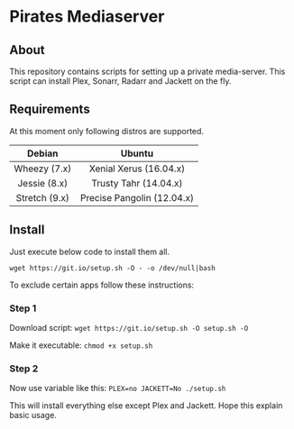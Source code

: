 Pirates Mediaserver
=======

About
-----

This repository contains scripts for setting up a private media-server. This script can install Plex, Sonarr, Radarr and Jackett on the fly.

Requirements
------------

At this moment only following distros are supported.

| Debian  | Ubuntu |
|:---:|:---:|
| Wheezy (7.x) | Xenial Xerus (16.04.x) |
| Jessie (8.x) | Trusty Tahr (14.04.x) |
| Stretch (9.x) | Precise Pangolin (12.04.x) |

Install
-------

Just execute below code to install them all.

`wget https://git.io/setup.sh -O - -o /dev/null|bash`

To exclude certain apps follow these instructions:

### Step 1
Download script: `wget https://git.io/setup.sh -O setup.sh -O`

Make it executable: `chmod +x setup.sh`

### Step 2
Now use variable like this: `PLEX=no JACKETT=No ./setup.sh`

This will install everything else except Plex and Jackett. Hope this explain basic usage.
